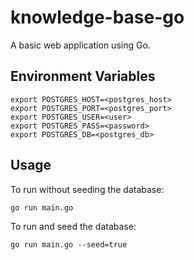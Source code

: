# knowledge-base-go
A basic web application using Go.

## Environment Variables
```
export POSTGRES_HOST=<postgres_host>
export POSTGRES_PORT=<postgres_port>
export POSTGRES_USER=<user>
export POSTGRES_PASS=<password>
export POSTGRES_DB=<postgres_db>
```

## Usage
To run without seeding the database:
```
go run main.go
```

To run and seed the database:
```
go run main.go --seed=true
```
